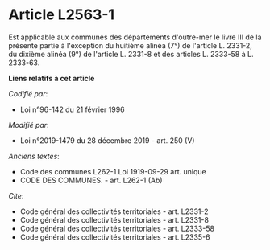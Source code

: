 # Article L2563-1

Est applicable aux communes des départements d'outre-mer le livre III de la présente partie à l'exception du huitième alinéa
(7°) de l'article L. 2331-2, du dixième alinéa (9°) de l'article L. 2331-8 et des articles L. 2333-58 à L. 2333-63.

**Liens relatifs à cet article**

_Codifié par_:

  - Loi n°96-142 du 21 février 1996

_Modifié par_:

  - Loi n°2019-1479 du 28 décembre 2019 - art. 250 (V)

_Anciens textes_:

  - Code des communes L262-1 Loi 1919-09-29 art. unique
  - CODE DES COMMUNES. - art. L262-1 (Ab)

_Cite_:

  - Code général des collectivités territoriales - art. L2331-2
  - Code général des collectivités territoriales - art. L2331-8
  - Code général des collectivités territoriales - art. L2333-58
  - Code général des collectivités territoriales - art. L2335-6
